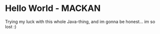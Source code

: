 # Hello World - MACKAN

Trying my luck with this whole Java-thing, and im gonna be honest... im so lost :)